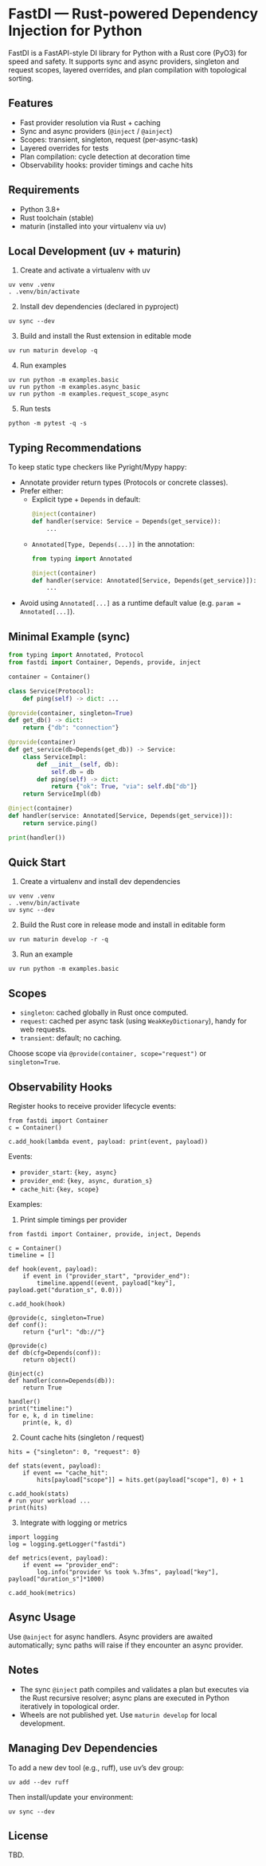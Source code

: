 # FastDI — Rust‑powered Dependency Injection for Python

FastDI is a FastAPI-style DI library for Python with a Rust core (PyO3) for speed and safety. It supports sync and async providers, singleton and request scopes, layered overrides, and plan compilation with topological sorting.

## Features
- Fast provider resolution via Rust + caching
- Sync and async providers (`@inject` / `@ainject`)
- Scopes: transient, singleton, request (per-async-task)
- Layered overrides for tests
- Plan compilation: cycle detection at decoration time
- Observability hooks: provider timings and cache hits

## Requirements
- Python 3.8+
- Rust toolchain (stable)
- maturin (installed into your virtualenv via uv)

## Local Development (uv + maturin)

1) Create and activate a virtualenv with uv

```
uv venv .venv
. .venv/bin/activate
```

2) Install dev dependencies (declared in pyproject)

```
uv sync --dev
```

3) Build and install the Rust extension in editable mode

```
uv run maturin develop -q
```

4) Run examples

```
uv run python -m examples.basic
uv run python -m examples.async_basic
uv run python -m examples.request_scope_async
```

5) Run tests

```
python -m pytest -q -s
```

## Typing Recommendations
To keep static type checkers like Pyright/Mypy happy:
- Annotate provider return types (Protocols or concrete classes).
- Prefer either:
  - Explicit type + `Depends` in default:
    ```python
    @inject(container)
    def handler(service: Service = Depends(get_service)):
        ...
    ```
  - `Annotated[Type, Depends(...)]` in the annotation:
    ```python
    from typing import Annotated

    @inject(container)
    def handler(service: Annotated[Service, Depends(get_service)]):
        ...
    ```
- Avoid using `Annotated[...]` as a runtime default value (e.g. `param = Annotated[...]`).

## Minimal Example (sync)
```python
from typing import Annotated, Protocol
from fastdi import Container, Depends, provide, inject

container = Container()

class Service(Protocol):
    def ping(self) -> dict: ...

@provide(container, singleton=True)
def get_db() -> dict:
    return {"db": "connection"}

@provide(container)
def get_service(db=Depends(get_db)) -> Service:
    class ServiceImpl:
        def __init__(self, db):
            self.db = db
        def ping(self) -> dict:
            return {"ok": True, "via": self.db["db"]}
    return ServiceImpl(db)

@inject(container)
def handler(service: Annotated[Service, Depends(get_service)]):
    return service.ping()

print(handler())
```

## Quick Start

1) Create a virtualenv and install dev dependencies

```
uv venv .venv
. .venv/bin/activate
uv sync --dev
```

2) Build the Rust core in release mode and install in editable form

```
uv run maturin develop -r -q
```

3) Run an example

```
uv run python -m examples.basic
```

## Scopes
- `singleton`: cached globally in Rust once computed.
- `request`: cached per async task (using `WeakKeyDictionary`), handy for web requests.
- `transient`: default; no caching.

Choose scope via `@provide(container, scope="request")` or `singleton=True`.

## Observability Hooks
Register hooks to receive provider lifecycle events:
```
from fastdi import Container
c = Container()

c.add_hook(lambda event, payload: print(event, payload))
```
Events:
- `provider_start`: `{key, async}`
- `provider_end`: `{key, async, duration_s}`
- `cache_hit`: `{key, scope}`

Examples:

1) Print simple timings per provider

```
from fastdi import Container, provide, inject, Depends

c = Container()
timeline = []

def hook(event, payload):
    if event in ("provider_start", "provider_end"):
        timeline.append((event, payload["key"], payload.get("duration_s", 0.0)))

c.add_hook(hook)

@provide(c, singleton=True)
def conf():
    return {"url": "db://"}

@provide(c)
def db(cfg=Depends(conf)):
    return object()

@inject(c)
def handler(conn=Depends(db)):
    return True

handler()
print("timeline:")
for e, k, d in timeline:
    print(e, k, d)
```

2) Count cache hits (singleton / request)

```
hits = {"singleton": 0, "request": 0}

def stats(event, payload):
    if event == "cache_hit":
        hits[payload["scope"]] = hits.get(payload["scope"], 0) + 1

c.add_hook(stats)
# run your workload ...
print(hits)
```

3) Integrate with logging or metrics

```
import logging
log = logging.getLogger("fastdi")

def metrics(event, payload):
    if event == "provider_end":
        log.info("provider %s took %.3fms", payload["key"], payload["duration_s"]*1000)

c.add_hook(metrics)
```

## Async Usage
Use `@ainject` for async handlers. Async providers are awaited automatically; sync paths will raise if they encounter an async provider.

## Notes
- The sync `@inject` path compiles and validates a plan but executes via the Rust recursive resolver; async plans are executed in Python iteratively in topological order.
- Wheels are not published yet. Use `maturin develop` for local development.

## Managing Dev Dependencies

To add a new dev tool (e.g., ruff), use uv’s dev group:

```
uv add --dev ruff
```

Then install/update your environment:

```
uv sync --dev
```

## License
TBD.
